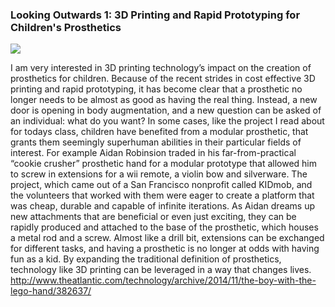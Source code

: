 ### Looking Outwards 1: 3D Printing and Rapid Prototyping for Children's Prosthetics 
![](http://cdn.theatlantic.com/assets/media/img/mt/2014/11/IMG_2633/lead_large.jpg?1430150187)

I am very interested in 3D printing technology’s impact on the creation of prosthetics for children. Because of the recent strides in cost effective 3D printing and rapid prototyping, it has become clear that a prosthetic no longer needs to be almost as good as having the real thing. Instead, a new door is opening in body augmentation, and a new question can be asked of an individual: what do you want? In some cases, like the project I read about for todays class, children have benefited from a modular prosthetic, that grants them seemingly superhuman abilities in their particular fields of interest. For example Aidan Robinsion traded in his far-from-practical “cookie crusher” prosthetic hand for a modular prototype that allowed him to screw in extensions for a wii remote, a violin bow and silverware. The project, which came out of a San Francisco nonprofit called KIDmob, and the volunteers that worked with them were eager to create a platform that was cheap, durable and capable of infinite iterations. As Aidan dreams up new attachments that are beneficial or even just exciting, they can be rapidly produced and attached to the base of the prosthetic, which houses a metal rod and a screw. Almost like a drill bit, extensions can be exchanged for different tasks, and having a prosthetic is no longer at odds with having fun as a kid. By expanding the traditional definition of prosthetics, technology like 3D printing can be leveraged in a way that changes lives. 
http://www.theatlantic.com/technology/archive/2014/11/the-boy-with-the-lego-hand/382637/
